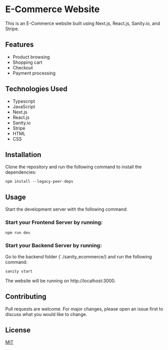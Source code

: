 # E-Commerce Website

This is an E-Commerce website built using Next.js, React.js, Sanity.io, and Stripe.

## Features

- Product browsing
- Shopping cart
- Checkout
- Payment processing

## Technologies Used

- Typescript
- JavaScript
- Next.js
- React.js
- Sanity.io
- Stripe
- HTML
- CSS

## Installation

Clone the repository and run the following command to install the dependencies:

```
npm install --legacy-peer-deps
```

## Usage

Start the development server with the following command:

### Start your Frontend Server by running:

```
npm run dev
```

### Start your Backend Server by running:

Go to the backend folder (`./sanity_ecommerce/) and run the following command:

```
sanity start
```

The website will be running on http://localhost:3000.

## Contributing

Pull requests are welcome. For major changes, please open an issue first to discuss what you would like to change.

## License

[MIT](https://choosealicense.com/licenses/mit/)
